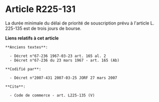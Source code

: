# Article R225-131

La durée minimale du délai de priorité de souscription prévu à l'article L. 225-135 est de trois jours de bourse.

**Liens relatifs à cet article**

	**Anciens textes**:

	  - Décret n°67-236 1967-03-23 art. 165 al. 2
	  - Décret n°67-236 du 23 mars 1967 - art. 165 (Ab)

	**Codifié par**:

	  - Décret n°2007-431 2007-03-25 JORF 27 mars 2007

	**Cite**:

	  - Code de commerce - art. L225-135 (V)
